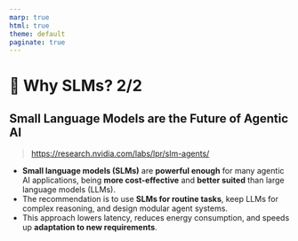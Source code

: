 ```yaml
---
marp: true
html: true
theme: default
paginate: true
---
```

# 🐣 Why SLMs? 2/2
## Small Language Models are the Future of Agentic AI
> https://research.nvidia.com/labs/lpr/slm-agents/
- **Small language models (SLMs)** are **powerful enough** for many agentic AI applications, being **more cost-effective** and **better suited** than large language models (LLMs).
- The recommendation is to use **SLMs for routine tasks**, keep LLMs for complex reasoning, and design modular agent systems.
- This approach lowers latency, reduces energy consumption, and speeds up **adaptation to new requirements**.